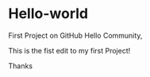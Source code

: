 # Hello-world
First Project on GitHub
Hello Community,


This is the fist edit to my first Project!

Thanks
